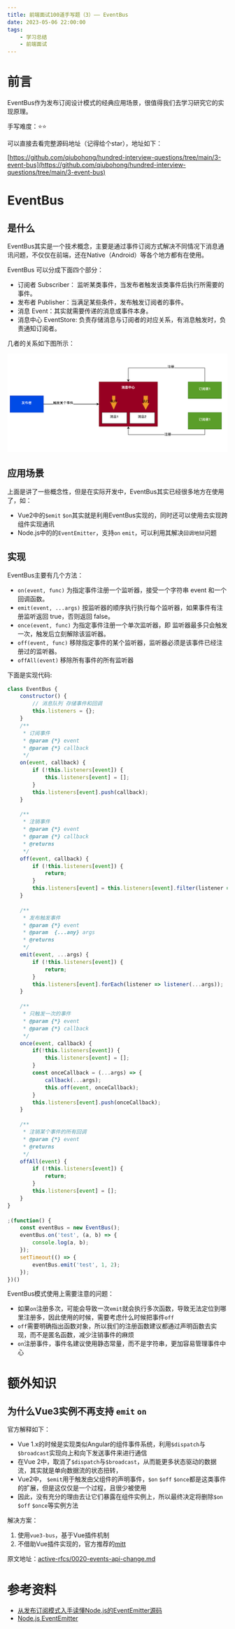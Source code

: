 ```yaml
---
title: 前端面试100道手写题（3）—— EventBus
date: 2023-05-06 22:00:00
tags:
    - 学习总结
    - 前端面试
---
```


# 前言

EventBus作为发布订阅设计模式的经典应用场景，很值得我们去学习研究它的实现原理。

手写难度：⭐️⭐️

<!-- more -->

可以直接去看完整源码地址（记得给个star），地址如下：

[https://github.com/qiubohong/hundred-interview-questions/tree/main/3-event-bus](https://github.com/qiubohong/hundred-interview-questions/tree/main/3-event-bus)

# EventBus

## 是什么

EventBus其实是一个技术概念，主要是通过事件订阅方式解决不同情况下消息通讯问题，不仅仅在前端，还在Native（Android）等各个地方都有在使用。

EventBus 可以分成下面四个部分：

- 订阅者 Subscriber： 监听某类事件，当发布者触发该类事件后执行所需要的事件。
- 发布者 Publisher：当满足某些条件，发布触发订阅者的事件。
- 消息 Event：其实就需要传递的消息或事件本身。
- 消息中心 EventStore: 负责存储消息与订阅者的对应关系，有消息触发时，负责通知订阅者。

几者的关系如下图所示：

![](./3-event-bus.png)

## 应用场景

上面是讲了一些概念性，但是在实际开发中，EventBus其实已经很多地方在使用了，如：

- Vue2中的`$emit` `$on`其实就是利用EventBus实现的，同时还可以使用去实现跨组件实现通讯
- Node.js中的的`EventEmitter`，支持`on` `emit`，可以利用其解决`回调地狱`问题

## 实现

EventBus主要有几个方法：

- `on(event, func)` 为指定事件注册一个监听器，接受一个字符串 event 和一个回调函数。
- `emit(event, ...args)` 按监听器的顺序执行执行每个监听器，如果事件有注册监听返回 true，否则返回 false。
- `once(event, func)` 为指定事件注册一个单次监听器，即 监听器最多只会触发一次，触发后立刻解除该监听器。
- `off(event, func)` 移除指定事件的某个监听器，监听器必须是该事件已经注册过的监听器。
- `offAll(event)` 移除所有事件的所有监听器

下面是实现代码:

```js
class EventBus {
    constructor() {
        // 消息队列 存储事件和回调
        this.listeners = {};
    }
    /**
     * 订阅事件
     * @param {*} event 
     * @param {*} callback 
     */
    on(event, callback) {
        if (!this.listeners[event]) {
            this.listeners[event] = [];
        }
        this.listeners[event].push(callback);
    }

    /**
     * 注销事件
     * @param {*} event 
     * @param {*} callback 
     * @returns 
     */
    off(event, callback) {
        if (!this.listeners[event]) {
            return;
        }
        this.listeners[event] = this.listeners[event].filter(listener => listener !== callback);
    }

    /**
     * 发布触发事件
     * @param {*} event 
     * @param  {...any} args 
     * @returns 
     */
    emit(event, ...args) {
        if (!this.listeners[event]) {
            return;
        }
        this.listeners[event].forEach(listener => listener(...args));
    }

    /**
     * 只触发一次的事件
     * @param {*} event 
     * @param {*} callback 
     */
    once(event, callback) {
        if(!this.listeners[event]) {
            this.listeners[event] = [];
        }
        const onceCallback = (...args) => {
            callback(...args);
            this.off(event, onceCallback);
        }
        this.listeners[event].push(onceCallback);
    }

    /**
     * 注销某个事件的所有回调
     * @param {*} event 
     * @returns 
     */
    offAll(event) {
        if (!this.listeners[event]) {
            return;
        }
        this.listeners[event] = [];
    }
}

;(function() {
    const eventBus = new EventBus();
    eventBus.on('test', (a, b) => {
        console.log(a, b);
    });
    setTimeout(() => {
        eventBus.emit('test', 1, 2);
    });
})()
```

EventBus模式使用上需要注意的问题：

- 如果`on`注册多次，可能会导致一次`emit`就会执行多次函数，导致无法定位到哪里注册多，因此使用的时候，需要考虑什么时候把事件`off`
- `off`需要明确指出函数对象，所以我们的注册函数建议都通过声明函数去实现，而不是匿名函数，减少注销事件的麻烦
- `on`注册事件，事件名建议使用静态常量，而不是字符串，更加容易管理事件中心



# 额外知识

## 为什么Vue3实例不再支持 `emit` `on`
官方解释如下：

- Vue 1.x的时候是实现类似Angular的组件事件系统，利用`$dispatch`与`$broadcast`实现向上和向下发送事件来进行通信
- 在Vue 2中，取消了`$dispatch`与`$broadcast`，从而能更多状态驱动的数据流，其实就是单向数据流的状态扭转，
- Vue2中， `$emit`用于触发由父组件的声明事件，`$on` `$off` `$once`都是这类事件的扩展，但是这仅仅是一个过程，且很少被使用
- 因此，没有充分的理由去让它们暴露在组件实例上，所以最终决定将删除`$on` `$off` `$once`等实例方法

解决方案：

1. 使用`vue3-bus`，基于Vue插件机制
2. 不借助Vue插件实现的，官方推荐的[mitt](https://github.com/developit/mitt)

原文地址：[active-rfcs/0020-events-api-change.md](https://github.com/vuejs/rfcs/blob/master/active-rfcs/0020-events-api-change.md)

# 参考资料

- [从发布订阅模式入手读懂Node.js的EventEmitter源码](https://juejin.cn/post/6844904101331877895)
- [Node.js EventEmitter](https://www.runoob.com/nodejs/nodejs-event.html)